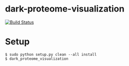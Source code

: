# dark-proteome-visualization
[![Build Status](https://travis-ci.org/Zethson/dark-proteome-visualization.svg?branch=development)](https://travis-ci.org/Zethson/dark-proteome-visualization)
# Setup
```
$ sudo python setup.py clean --all install
$ dark_proteome_visualization
```
